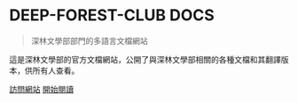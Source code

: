 <h1 id="cover-heading">
  DEEP-FOREST-CLUB DOCS
</h1>


> 深林文學部部門的多語言文檔網站

這是深林文學部的官方文檔網站，公開了與深林文學部相關的各種文檔和其翻譯版本，供所有人查看。


[訪問網站](https://deep-forest-club.wikidot.com/)
[開始閱讀](#select-localization-version)